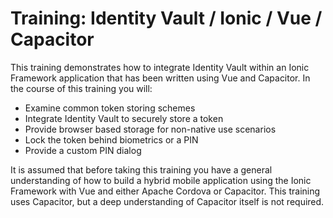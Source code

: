 # Training: Identity Vault / Ionic / Vue / Capacitor

This training demonstrates how to integrate Identity Vault within an Ionic Framework application that has been written using Vue and Capacitor. In the course of this training you will:

- Examine common token storing schemes
- Integrate Identity Vault to securely store a token
- Provide browser based storage for non-native use scenarios
- Lock the token behind biometrics or a PIN
- Provide a custom PIN dialog

It is assumed that before taking this training you have a general understanding of how to build a hybrid mobile application using the Ionic Framework with Vue and either Apache Cordova or Capacitor. This training uses Capacitor, but a deep understanding of Capacitor itself is not required.
